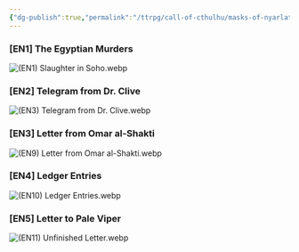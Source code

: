 ```yaml
---
{"dg-publish":true,"permalink":"/ttrpg/call-of-cthulhu/masks-of-nyarlathotep/players/clues/england-clues/","tags":["TTRPG/Games/MoN"]}
---
```


### [EN1] The Egyptian Murders
![(EN1) Slaughter in Soho.webp](/img/user/z_Attachments/TTRPG/Masks%20of%20Nyarlathotep/Clues/England/(EN1)%20Slaughter%20in%20Soho.webp)

### [EN2] Telegram from Dr. Clive
![(EN3) Telegram from Dr. Clive.webp](/img/user/z_Attachments/TTRPG/Masks%20of%20Nyarlathotep/Clues/England/(EN3)%20Telegram%20from%20Dr.%20Clive.webp)

### [EN3] Letter from Omar al-Shakti
![(EN9) Letter from Omar al-Shakti.webp](/img/user/z_Attachments/TTRPG/Masks%20of%20Nyarlathotep/Clues/England/(EN9)%20Letter%20from%20Omar%20al-Shakti.webp)

### [EN4] Ledger Entries
![(EN10) Ledger Entries.webp](/img/user/z_Attachments/TTRPG/Masks%20of%20Nyarlathotep/Clues/England/(EN10)%20Ledger%20Entries.webp)

### [EN5] Letter to Pale Viper
![(EN11) Unfinished Letter.webp](/img/user/z_Attachments/TTRPG/Masks%20of%20Nyarlathotep/Clues/England/(EN11)%20Unfinished%20Letter.webp)